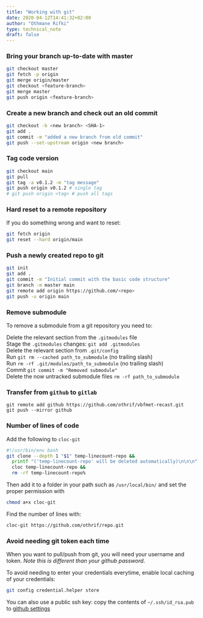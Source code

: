 ```yaml
---
title: "Working with git"
date: 2020-04-12T14:41:32+02:00
author: "Othmane Rifki"
type: technical_note
draft: false
---
```

### Bring your branch up-to-date with master
``` bash
git checkout master
git fetch -p origin
git merge origin/master
git checkout <feature-branch>
git merge master
git push origin <feature-branch>
```

### Create a new branch and check out an old  commit
``` bash
git checkout -b <new branch> <SHA-1>
git add .
git commit -m "added a new branch from old commit"
git push --set-upstream origin <new branch>
```

### Tag code version
``` bash 
git checkout main
git pull
git tag -a v0.1.2 -m "tag message"
git push origin v0.1.2 # single tag
# git push origin <tag> # push all tags
```

### Hard reset to a remote repository

If you do something wrong and want to reset:
``` bash 
git fetch origin
git reset --hard origin/main
```

### Push a newly created repo to git
``` bash 
git init
git add .
git commit -m "Initial commit with the basic code structure"
git branch -m master main
git remote add origin https://github.com/<repo>
git push -u origin main
```

### Remove submodule
To remove a submodule from a git repository you need to:

Delete the relevant section from the `.gitmodules` file  
Stage the `.gitmodules` changes: `git add .gitmodules`   
Delete the relevant section from `.git/config`   
Run `git rm --cached path_to_submodule` (no trailing slash)    
Run `rm -rf .git/modules/path_to_submodule` (no trailing slash)   
Commit `git commit -m "Removed submodule"`    
Delete the now untracked submodule files `rm -rf path_to_submodule`   

### Transfer from `github` to `gitlab`
```
git remote add github https://github.com/othrif/vbfmet-recast.git
git push --mirror github
```


### Number of lines of code

Add the following to `cloc-git`
``` bash 
#!/usr/bin/env bash
git clone --depth 1 "$1" temp-linecount-repo &&
  printf "('temp-linecount-repo' will be deleted automatically)\n\n\n" &&
  cloc temp-linecount-repo &&
  rm -rf temp-linecount-repo%
```
Then add it to a folder in your path such as `/usr/local/bin/` and set the proper permission with
``` bash 
chmod a+x cloc-git
```

Find the number of lines with:
``` bash 
cloc-git https://github.com/othrif/repo.git
```


### Avoid needing git token each time

When you want to pull/push from git, you will need your username and token. *Note this is different than your github password*.

To avoid needing to enter your credentials everytime, enable local caching of your credentials:
``` bash 
git config credential.helper store
```

You can also use a public ssh key: copy the contents of `~/.ssh/id_rsa.pub` to [github settings](https://github.com/settings/keys)
